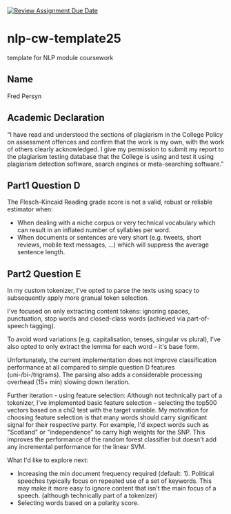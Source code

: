 [![Review Assignment Due Date](https://classroom.github.com/assets/deadline-readme-button-22041afd0340ce965d47ae6ef1cefeee28c7c493a6346c4f15d667ab976d596c.svg)](https://classroom.github.com/a/8qgh5WxD)

# nlp-cw-template25
template for NLP module coursework

## Name

Fred Persyn

## Academic Declaration

“I have read and understood the sections of plagiarism in the College Policy
on assessment offences and confirm that the work is my own, with the work
of others clearly acknowledged. I give my permission to submit my report
to the plagiarism testing database that the College is using and test it using
plagiarism detection software, search engines or meta-searching software.”

## Part1 Question D

The Flesch-Kincaid Reading grade score is not a valid, robust or reliable estimator when:

* When dealing with a niche corpus or very technical vocabulary which can result in an inflated number of syllables per word.
* When documents or sentences are very short (e.g. tweets, short reviews, mobile text messages, ...) which will suppress the average sentence length.

## Part2 Question E

In my custom tokenizer, I've opted to parse the texts using spacy to subsequently apply more granual token selection.

I've focused on only extracting content tokens: ignoring spaces, punctuation, stop words and closed-class words (achieved via part-of-speech tagging).

To avoid word variations (e.g. capitalisation, tenses, singular vs plural), I've also opted to only extract the lemma for each word – it's base form.

Unfortunately, the current implementation does not improve classification performance at all compared to simple question D features (uni-/bi-/trigrams). The parsing also adds a considerable processing overhead (15+ min) slowing down iteration.

Further iteration - using feature selection:
Although not technically part of a tokenizer, I've implemented basic feature selection – selecting the top500 vectors based on a chi2 test with the target variable. My motivation for choosing feature selection is that many words should carry significant signal for their respective party. For example, I'd expect words such as "Scotland" or "independence" to carry high weights for the SNP. This improves the performance of the random forest classifier but doesn't add any incremental performance for the linear SVM.

What I'd like to explore next:
* Increasing the min document frequency required (default: 1). Political speeches typically focus on repeated use of a set of keywords. This may make it more easy to ignore content that isn't the main focus of a speech. (although technically part of a tokenizer)
* Selecting words based on a polarity score.
